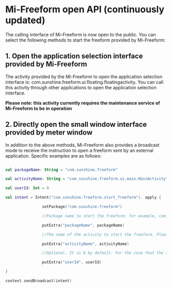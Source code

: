 # Mi-Freeform open API (continuously updated)



The calling interface of Mi-Freeform is now open to the public. You can select the following methods to start the freeform provided by Mi-Freeform:



## 1. Open the application selection interface provided by Mi-Freeform

The activity provided by the Mi-Freeform to open the application selection interface is: com.sunshine.freeform.ui.floating.floatingactivity. You can call this activity through other applications to open the application selection interface.



<b>Please note: this activity currently requires the maintenance service of Mi-Freeform to be in operation</b>



## 2. Directly open the small window interface provided by meter window

In addition to the above methods, Mi-Freeform also provides a broadcast mode to receive the instruction to open a freeform sent by an external application. Specific examples are as follows:



```kotlin

val packageName: String = "com.sunshine.freeform"

val activityName: String = "com.sunshine.freeform.ui.main.MainActivity"

val userId: Int = 0

val intent = Intent("com.sunshine.freeform.start_freeform"). apply {

                setPackage("com.sunshine.freeform")

                //Package name to start the freeform: for example, com.sunshine.freeform

                putExtra("packageName", packageName)

                //The name of the activity to start the freeform. Please note that the activity may need to be exposed to the public before it can be started. For example, com.sunshine.freeform.ui.main.mainactivity

                putExtra("activityName", activityName)

                //Optional. It is 0 by default. For the case that the system has "application separation", you can specify userid

                putExtra("userId", userId)

}

context.sendBroadcast(intent)

```
